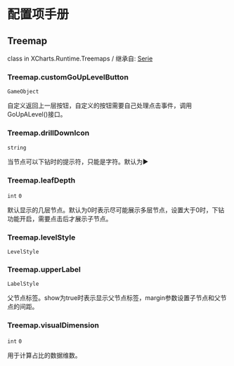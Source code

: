 # 配置项手册

## Treemap

class in XCharts.Runtime.Treemaps / 继承自: [Serie](https://xcharts-team.github.io/docs/configuration#serie)

### Treemap.customGoUpLevelButton

`GameObject`

自定义返回上一层按钮，自定义的按钮需要自己处理点击事件，调用GoUpALevel()接口。

### Treemap.drillDownIcon

`string`

当节点可以下钻时的提示符，只能是字符。默认为▶

### Treemap.leafDepth

`int` `0`

默认显示的几层节点。默认为0时表示尽可能展示多层节点，设置大于0时，下钻功能开启，需要点击后才展示子节点。

### Treemap.levelStyle

`LevelStyle`

### Treemap.upperLabel

`LabelStyle`

父节点标签。show为true时表示显示父节点标签，margin参数设置子节点和父节点的间距。

### Treemap.visualDimension

`int` `0`

用于计算占比的数据维数。

